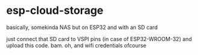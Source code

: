 # esp-cloud-storage
basically, somekinda NAS but on ESP32 and with an SD card

just connect that SD card to VSPI pins (in case of ESP32-WROOM-32) and upload this code. bam. oh, and wifi credentials ofcourse

